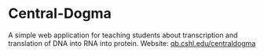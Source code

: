 # Central-Dogma
A simple web application for teaching students about transcription and translation of DNA into RNA into protein. 
Website: [qb.cshl.edu/centraldogma](http://qb.cshl.edu/centraldogma)
